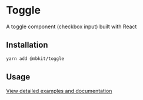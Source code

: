 # Toggle

A toggle component (checkbox input) built with React

## Installation

```sh
yarn add @mbkit/toggle
```

## Usage

[View detailed examples and documentation](https://mbkit.netlify.com/components/toggle)